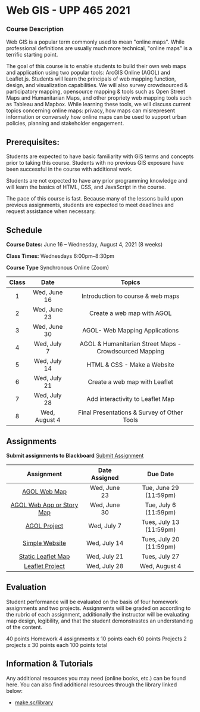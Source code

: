 <!-- 
template from: https://github.com/Make-School-Courses/Syllabus-Template -->

# Web GIS - UPP 465 2021

### Course Description
Web GIS is a popular term commonly used to mean "online maps". While professional definitions are usually much more technical, "online maps" is a terrific starting point.

The goal of this course is to enable students to build their own web maps and application using two popular tools: ArcGIS Online (AGOL) and Leaflet.js. Students will learn the principals of web mapping function, design, and visualization capabilities. We will also survey crowdsourced & participatory mapping, opensource mapping & tools such as Open Street Maps and Humanitarian Maps, and other propriety web mapping tools such as Tableau and Mapbox. While learning these tools, we will discuss current topics concerning online maps: privacy, how maps can misrepresent information or conversely how online maps can be used to support urban policies, planning and stakeholder engagement. 

## Prerequisites:  

Students are expected to have basic familiarity with GIS terms and concepts prior to taking this course. Students with no previous GIS exposure have been successful in the course with additional work.  

Students are not expected to have any prior programming knowledge and will learn the basics of HTML, CSS, and JavaScript in the course.  

The pace of this course is fast.  Because many of the lessons build upon previous assignments, students are expected to meet deadlines and request assistance when necessary. 

## Schedule

**Course Dates:** June 16 – Wednesday, August 4, 2021 (8 weeks)

**Class Times:** Wednesdays 6:00pm–8:30pm 

**Course Type** Synchronous Online (Zoom)

| Class |          Date          |                 Topics                  |
|:-----:|:----------------------:|:---------------------------------------:|
|  1 |  Wed, June 16        | Introduction to course & web maps |
|  2 |  Wed, June 23        | Create a web map with AGOL |
|  3 |  Wed, June 30        | AGOL- Web Mapping Applications |
|  4 |  Wed, July 7         | AGOL & Humanitarian Street Maps - Crowdsourced Mapping |
|  5 |  Wed, July 14        | HTML & CSS - Make a Website |
|  6 |  Wed, July 21        | Create a web map with Leaflet |
|  7 |  Wed, July 28        | Add interactivity to Leaflet Map |
|  8 |  Wed, August 4       | Final Presentations & Survey of Other Tools|

## Assignments 

**Submit assignments to Blackboard**
[Submit Assignment](https://uic.blackboard.com/ultra/course)  

|                        Assignment                         | Date Assigned |   Due Date   |
|:---------------------------------------------------------:|:-------------:|:------------:|
| [AGOL Web Map ](Lessons/Lesson1id=assignment)        |  Wed, June 23  |  Tue, June 29 (11:59pm) | [Submit Assignment](makeschool.com)  |
| [AGOL Web App or Story Map ](makeschool.com)                      |  Wed, June 30    |  Tue, July 6 (11:59pm)   | [Submit Assignment](makeschool.com)  |
| [AGOL Project](makeschool.com)                      |  Wed, July 7    |  Tues, July 13 (11:59pm)   | [Submit Assignment](makeschool.com)  |
| [Simple Website](makeschool.com)                      |  Wed, July 14     | Tues, July 20 (11:59pm)   | [Submit Assignment](makeschool.com)  |
| [Static Leaflet Map](makeschool.com)                      |  Wed, July 21     |  Tues, July 27   | [Submit Assignment](makeschool.com)  |
| [Leaflet Project](makeschool.com)                      |  Wed, July 28     |  Wed, August 4   | [Submit Assignment](makeschool.com)  |


## Evaluation
Student performance will be evaluated on the basis of four homework assignments and two projects. Assignments will be graded on according to the rubric of each assignment, additionally the instructor will be evaluating map design, legibility, and that the student demonstrastes an understanding of the content.

40 points 	 Homework 	 4 assignments x 10 points each
60 points	 Projects	 2 projects x 30 points each 
100 points total

##  Information & Tutorials

Any additional resources you may need (online books, etc.) can be found here. You can also find additional resources through the library linked below:

- [make.sc/library](http://make.sc/library)


